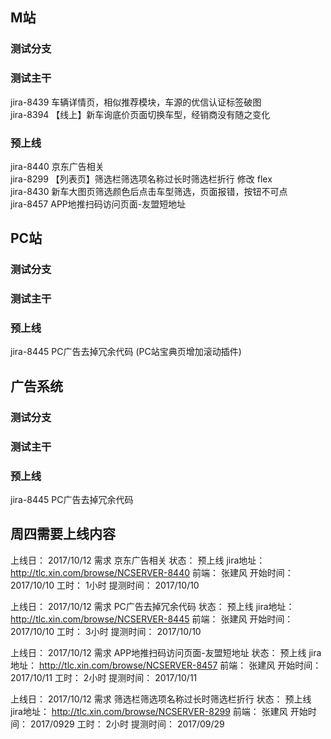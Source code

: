 ## M站

### 测试分支

### 测试主干

jira-8439 车辆详情页，相似推荐模块，车源的优信认证标签破图  
jira-8394 【线上】新车询底价页面切换车型，经销商没有随之变化  

 

### 预上线

jira-8440 京东广告相关  
jira-8299 【列表页】筛选栏筛选项名称过长时筛选栏折行  修改 flex  
jira-8430 新车大图页筛选颜色后点击车型筛选，页面报错，按钮不可点  
jira-8457 APP地推扫码访问页面-友盟短地址 

## PC站

### 测试分支

### 测试主干
 

### 预上线
jira-8445 PC广告去掉冗余代码 (PC站宝典页增加滚动插件) 

## 广告系统

### 测试分支

### 测试主干

### 预上线
jira-8445 PC广告去掉冗余代码


## 周四需要上线内容  
上线日：    2017/10/12
需求        京东广告相关
状态：	   预上线
jira地址：  http://tlc.xin.com/browse/NCSERVER-8440
前端：	   张建风
开始时间： 2017/10/10
工时：	    1小时
提测时间： 2017/10/10  

上线日：    2017/10/12
需求       PC广告去掉冗余代码
状态：	   预上线
jira地址：  http://tlc.xin.com/browse/NCSERVER-8445
前端：	   张建风
开始时间： 2017/10/10
工时：	    3小时
提测时间： 2017/10/10 

上线日：    2017/10/12
需求       APP地推扫码访问页面-友盟短地址 
状态：	   预上线
jira地址：  http://tlc.xin.com/browse/NCSERVER-8457
前端：	   张建风
开始时间： 2017/10/11
工时：	    2小时
提测时间： 2017/10/11

上线日：    2017/10/12
需求        筛选栏筛选项名称过长时筛选栏折行
状态：	   预上线
jira地址：  http://tlc.xin.com/browse/NCSERVER-8299
前端：	   张建风
开始时间： 2017/0929
工时：	    2小时
提测时间： 2017/09/29

